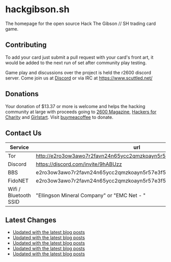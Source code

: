 # hackgibson.sh
The homepage for the open source Hack The Gibson // SH trading card game.


## Contributing

To add your card just submit a pull request with your card's front art, it would be added to the next run of set after community play testing.

Game play and discussions over the project is held the r2600 discord server. Come join us at [Discord](https://discord.com/invite/9hABUzz) or via IRC at https://www.scuttled.net/


## Donations

Your donation of $13.37 or more is welcome and helps the hacking community at large with proceeds going to [2600 Magazine](https://2600.com/), [Hackers for Charity](https://hackersforcharity.org) and [Girlstart](https://girlstart.org).  Visit [buymeacoffee](https://www.buymeacoffee.com/hackgibson.sh) to donate.


## Contact Us

Service | url
-|-
Tor | http://e2ro3ow3awo7r2favn24n65ycc2qmzkoayn5r57e3f56nvjwdcgg32ad.onion
Discord | https://discord.com/invite/9hABUzz
BBS | e2ro3ow3awo7r2favn24n65ycc2qmzkoayn5r57e3f56nvjwdcgg32ad.onion:23
FidoNET | e2ro3ow3awo7r2favn24n65ycc2qmzkoayn5r57e3f56nvjwdcgg32ad.onion:24554
Wifi / Bluetooth SSID | "Ellingson Mineral Company" or "EMC Net - <fidonet address>"

## Latest Changes
<!-- BLOG-POST-LIST:START -->
- [Updated with the latest blog posts](https://github.com/DFW2600/hackgibson.sh/commit/84aea102fcaf9b8b5106f988acf9cf4d19e312f2)
- [Updated with the latest blog posts](https://github.com/DFW2600/hackgibson.sh/commit/2c1bbde5540b37730dc362a32721822149524cf1)
- [Updated with the latest blog posts](https://github.com/DFW2600/hackgibson.sh/commit/305657a0ca78a7e00c22b353f54c231e8b995f73)
- [Updated with the latest blog posts](https://github.com/DFW2600/hackgibson.sh/commit/11ed06212870ea541b4b50139a407a88d064a94e)
- [Updated with the latest blog posts](https://github.com/DFW2600/hackgibson.sh/commit/1c1012897d1ae3b100b8cc6d4f2945c4c3fd34fc)
<!-- BLOG-POST-LIST:END -->

